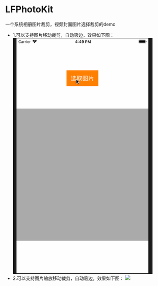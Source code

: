 # LFPhotoKit
一个系统相册图片裁剪，视频封面图片选择裁剪的demo
* 1.可以支持图片移动裁剪，自动吸边，效果如下图：
![](https://github.com/Choice-Fei/LFPhotoKit/blob/master/LFPhotoKit/LFPhotoKit/LICEPicture/LFPhoto.gif)
* 2.可以支持图片缩放移动裁剪，自动吸边，效果如下图：
![](https://github.com/Choice-Fei/LFPhotoKit/blob/master/LFPhotoKit/LFPhotoKit/LICEPicture/LFPhoto1.gif)
